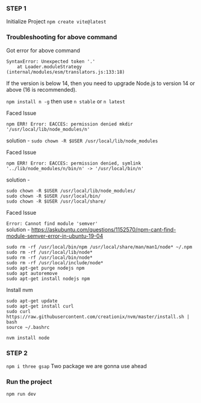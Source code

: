 
### STEP 1

Initialize Project
`npm create vite@latest`

### Troubleshooting for above command 


Got error for above command 
```
SyntaxError: Unexpected token '.'
    at Loader.moduleStrategy (internal/modules/esm/translators.js:133:18)
```
If the version is below 14, then you need to upgrade Node.js to version 14 or above (16 is recommended).

`npm install n -g` then use 
`n stable` or `n latest`

Faced Issue 

```npm ERR! Error: EACCES: permission denied mkdir '/usr/local/lib/node_modules/n' ```

solution - `sudo chown -R $USER /usr/local/lib/node_modules`

Faced Issue

```npm ERR! Error: EACCES: permission denied, symlink '../lib/node_modules/n/bin/n' -> '/usr/local/bin/n'```

solution - 
```
sudo chown -R $USER /usr/local/lib/node_modules/
sudo chown -R $USER /usr/local/bin/
sudo chown -R $USER /usr/local/share/
```

Faced Issue 

``` Error: Cannot find module 'semver' ```   
solution - https://askubuntu.com/questions/1152570/npm-cant-find-module-semver-error-in-ubuntu-19-04

```
sudo rm -rf /usr/local/bin/npm /usr/local/share/man/man1/node* ~/.npm
sudo rm -rf /usr/local/lib/node*
sudo rm -rf /usr/local/bin/node*
sudo rm -rf /usr/local/include/node*
sudo apt-get purge nodejs npm
sudo apt autoremove
sudo apt-get install nodejs npm
```

Install nvm
```
sudo apt-get update
sudo apt-get install curl 
sudo curl https://raw.githubusercontent.com/creationix/nvm/master/install.sh | bash 
source ~/.bashrc   
```

`nvm install node`

### STEP 2
`npm i three gsap` Two package we are gonna use ahead

### Run the project

`npm run dev`


